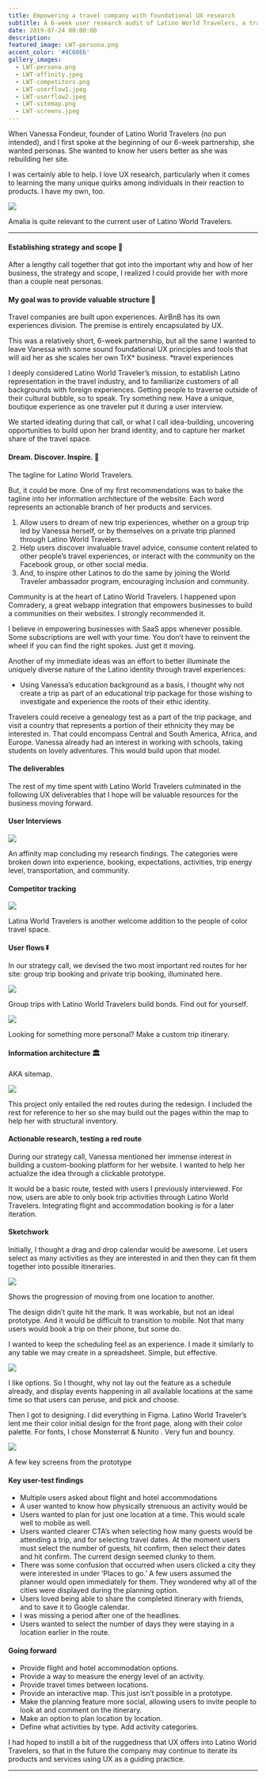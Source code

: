 ```yaml
---
title: Empowering a travel company with foundational UX research
subtitle: A 6-week user research audit of Latino World Travelers, a travel company and community, completed as an industry design project in partnership with Springboard.
date: 2019-07-24 00:00:00
description:
featured_image: LWT-persona.png
accent_color: '#4C60E6'
gallery_images:
  - LWT-persona.png
  - LWT-affinity.jpeg
  - LWT-competitors.png
  - LWT-userflow1.jpeg
  - LWT-userflow2.jpeg
  - LWT-sitemap.png
  - LWT-screens.jpeg
---
```


When Vanessa Fondeur, founder of Latino World Travelers (no pun intended), and I first spoke at the beginning of our 6-week partnership, she wanted personas. She wanted to know her users better as she was rebuilding her site.

I was certainly able to help. I love UX research, particularly when it comes to learning the many unique quirks among individuals in their reaction to products. I have my own, too.


![](/images/LWT-persona.png)

Amalia is quite relevant to the current user of Latino World Travelers.

---

#### Establishing strategy and scope 🚀

After a lengthy call together that got into the important why and how of her business, the strategy and scope, I realized I could provide her with more than a couple neat personas.

#### My goal was to provide valuable structure 📶

Travel companies are built upon experiences. AirBnB has its own experiences division. The premise is entirely encapsulated by UX.

This was a relatively short, 6-week partnership, but all the same I wanted to leave Vanessa with some sound foundational UX principles and tools that will aid her as she scales her own TrX* business. *travel experiences

I deeply considered Latino World Traveler’s mission, to establish Latino representation in the travel industry, and to familiarize customers of all backgrounds with foreign experiences. Getting people to traverse outside of their cultural bubble, so to speak. Try something new. Have a unique, boutique experience as one traveler put it during a user interview.

We started ideating during that call, or what I call idea-building, uncovering opportunities to build upon her brand identity, and to capture her market share of the travel space.

#### Dream. Discover. Inspire. 🌟

The tagline for Latino World Travelers.

But, it could be more. One of my first recommendations was to bake the tagline into her information architecture of the website. Each word represents an actionable branch of her products and services.

1. Allow users to dream of new trip experiences, whether on a group trip led by Vanessa herself, or by themselves on a private trip planned through Latino World Travelers.
2. Help users discover invaluable travel advice, consume content related to other people’s travel experiences, or interact with the community on the Facebook group, or other social media.
3. And, to inspire other Latinos to do the same by joining the World Traveler ambassador program, encouraging inclusion and community.

Community is at the heart of Latino World Travelers. I happened upon Comradery, a great webapp integration that empowers businesses to build a communities on their websites. I strongly recommended it.

I believe in empowering businesses with SaaS apps whenever possible. Some subscriptions are well with your time. You don’t have to reinvent the wheel if you can find the right spokes. Just get it moving.

Another of my immediate ideas was an effort to better illuminate the uniquely diverse nature of the Latino identity through travel experiences:

* Using Vanessa’s education background as a basis, I thought why not create a trip as part of an educational trip package for those wishing to investigate and experience the roots of their ethic identity.

Travelers could receive a genealogy test as a part of the trip package, and visit a country that represents a portion of their ethnicity they may be interested in. That could encompass Central and South America, Africa, and Europe. Vanessa already had an interest in working with schools, taking students on lovely adventures. This would build upon that model.

#### The deliverables

The rest of my time spent with Latino World Travelers culminated in the following UX deliverables that I hope will be valuable resources for the business moving forward.

#### User Interviews

![](/images/LWT-affinity.jpeg)

An affinity map concluding my research findings. The categories were broken down into experience, booking, expectations, activities, trip energy level, transportation, and community.

#### Competitor tracking

![](/images/LWT-competitors.png)

Latina World Travelers is another welcome addition to the people of color travel space.

#### User flows ⏬

In our strategy call, we devised the two most important red routes for her site: group trip booking and private trip booking, illuminated here.

![](/images/LWT-userflow1.jpeg)

Group trips with Latino World Travelers build bonds. Find out for yourself.

![](/images/LWT-userflow2.jpeg)

Looking for something more personal? Make a custom trip itinerary.

#### Information architecture 🏛

AKA sitemap.

![](/images/LWT-sitemap.png)

This project only entailed the red routes during the redesign. I included the rest for reference to her so she may build out the pages within the map to help her with structural inventory.

#### Actionable research, testing a red route

During our strategy call, Vanessa mentioned her immense interest in building a custom-booking platform for her website. I wanted to help her actualize the idea through a clickable prototype.

It would be a basic route, tested with users I previously interviewed. For now, users are able to only book trip activities through Latino World Travelers. Integrating flight and accommodation booking is for a later iteration.

#### Sketchwork

Initially, I thought a drag and drop calendar would be awesome. Let users select as many activities as they are interested in and then they can fit them together into possible itineraries.

![](/images/LWT-sketch1.jpeg)

Shows the progression of moving from one location to another.

The design didn’t quite hit the mark. It was workable, but not an ideal prototype. And it would be difficult to transition to mobile. Not that many users would book a trip on their phone, but some do.

I wanted to keep the scheduling feel as an experience. I made it similarly to any table we may create in a spreadsheet. Simple, but effective.

![](/images/LWT-Sketch2.jpeg)

I like options. So I thought, why not lay out the feature as a schedule already, and display events happening in all available locations at the same time so that users can peruse, and pick and choose.

Then I got to designing. I did everything in Figma. Latino World Traveler’s lent me their color initial design for the front page, along with their color palette. For fonts, I chose Monsterrat & Nunito . Very fun and bouncy.

![](/images/LWT-screens.jpeg)

A few key screens from the prototype

#### Key user-test findings

* Multiple users asked about flight and hotel accommodations
* A user wanted to know how physically strenuous an activity would be
* Users wanted to plan for just one location at a time. This would scale well to mobile as well.
* Users wanted clearer CTA’s when selecting how many guests would be attending a trip, and for selecting travel dates. At the moment users must select the number of guests, hit confirm, then select their dates and hit confirm. The current design seemed clunky to them.
* There was some confusion that occurred when users clicked a city they were interested in under ‘Places to go.’ A few users assumed the planner would open immediately for them. They wondered why all of the cities were displayed during the planning option.
* Users loved being able to share the completed itinerary with friends, and to save it to Google calendar.
* I was missing a period after one of the headlines.
* Users wanted to select the number of days they were staying in a location earlier in the route.

#### Going forward

* Provide flight and hotel accommodation options.
* Provide a way to measure the energy level of an activity.
* Provide travel times between locations.
* Provide an interactive map. This just isn’t possible in a prototype.
* Make the planning feature more social, allowing users to invite people to look at and comment on the itinerary.
* Make an option to plan location by location.
* Define what activities by type. Add activity categories.

I had hoped to instill a bit of the ruggedness that UX offers into Latino World Travelers, so that in the future the company may continue to iterate its products and services using UX as a guiding practice.

---